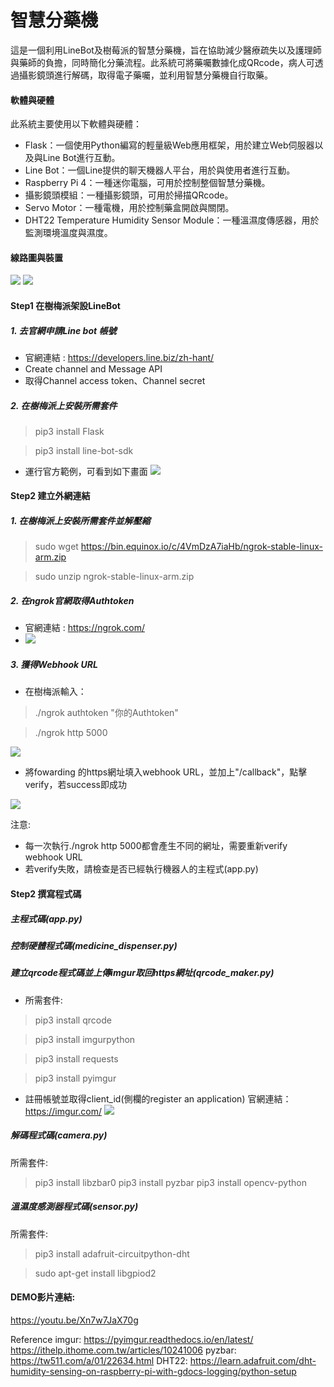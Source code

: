# 智慧分藥機

這是一個利用LineBot及樹莓派的智慧分藥機，旨在協助減少醫療疏失以及護理師與藥師的負擔，同時簡化分藥流程。此系統可將藥囑數據化成QRcode，病人可透過攝影鏡頭進行解碼，取得電子藥囑，並利用智慧分藥機自行取藥。


#### 軟體與硬體

此系統主要使用以下軟體與硬體：

- Flask：一個使用Python編寫的輕量級Web應用框架，用於建立Web伺服器以及與Line Bot進行互動。
- Line Bot：一個Line提供的聊天機器人平台，用於與使用者進行互動。
- Raspberry Pi 4：一種迷你電腦，可用於控制整個智慧分藥機。
- 攝影鏡頭模組：一種攝影鏡頭，可用於掃描QRcode。
- Servo Motor：一種電機，用於控制藥盒開啟與關閉。
- DHT22 Temperature Humidity Sensor Module：一種溫濕度傳感器，用於監測環境溫度與濕度。

#### 線路圖與裝置
![](https://i.imgur.com/lGm3PFZ.png)
![](https://i.imgur.com/qneD1jx.jpg)


#### Step1 在樹梅派架設LineBot
##### 1. 去官網申請Line bot 帳號
- 官網連結 : https://developers.line.biz/zh-hant/
- Create channel and Message API
- 取得Channel access token、Channel secret
##### 2. 在樹梅派上安裝所需套件
>pip3 install Flask

>pip3 install line-bot-sdk

- 運行官方範例，可看到如下畫面
![](https://i.imgur.com/8o75Kiq.png)

#### Step2 建立外網連結
##### 1. 在樹梅派上安裝所需套件並解壓縮

>sudo wget https://bin.equinox.io/c/4VmDzA7iaHb/ngrok-stable-linux-arm.zip

>sudo unzip ngrok-stable-linux-arm.zip

##### 2. 在ngrok官網取得Authtoken
- 官網連結 : https://ngrok.com/
- ![](https://i.imgur.com/zRksulZ.png)

##### 3. 獲得Webhook URL
- 在樹梅派輸入：
>./ngrok authtoken "你的Authtoken"

>./ngrok http 5000

![](https://i.imgur.com/iUKZQB1.jpg)
- 將fowarding 的https網址填入webhook URL，並加上"/callback"，點擊verify，若success即成功

![](https://i.imgur.com/sVwekl1.jpg)

注意:
- 每一次執行./ngrok http 5000都會產生不同的網址，需要重新verify webhook URL
- 若verify失敗，請檢查是否已經執行機器人的主程式(app.py)

#### Step2 撰寫程式碼

##### 主程式碼(app.py)
##### 控制硬體程式碼(medicine_dispenser.py)
##### 建立qrcode程式碼並上傳imgur取回https網址(qrcode_maker.py)
- 所需套件:
> pip3 install qrcode

> pip3 install imgurpython

> pip3 install requests

> pip3 install pyimgur
- 註冊帳號並取得client_id(側欄的register an application)
官網連結：https://imgur.com/
![](https://i.imgur.com/4WgFndE.png)

##### 解碼程式碼(camera.py)
所需套件:
> pip3 install libzbar0
> pip3 install pyzbar
> pip3 install opencv-python

##### 溫濕度感測器程式碼(sensor.py)

所需套件:
>pip3 install adafruit-circuitpython-dht

>sudo apt-get install libgpiod2

#### DEMO影片連結:
https://youtu.be/Xn7w7JaX70g


Reference
imgur:
https://pyimgur.readthedocs.io/en/latest/
https://ithelp.ithome.com.tw/articles/10241006
pyzbar:
https://tw511.com/a/01/22634.html
DHT22:
https://learn.adafruit.com/dht-humidity-sensing-on-raspberry-pi-with-gdocs-logging/python-setup
